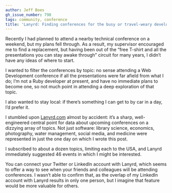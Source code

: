 ```yaml
---
author: Jeff Boes
gh_issue_number: 798
tags: community, conference
title: 'Lanyrd: Finding conferences for the busy or travel-weary developer'
---
```




Recently I had planned to attend a nearby technical conference on a weekend, but my plans fell through. As a result, my supervisor encouraged me to find a replacement, but having been out of the “free T-shirt and all the presentations you can stay awake through” circuit for many years, I didn’t have any ideas of where to start.

I wanted to filter the conferences by topic: no sense attending a Web Development conference if all the presentations were far afield from what I do; I’m not a Ruby developer at present, and have no immediate plans to become one, so not much point in attending a deep exploration of that topic.

I also wanted to stay local: if there’s something I can get to by car in a day, I’d prefer it.

I stumbled upon [Lanyrd.com](https://lanyrd.com) almost by accident: it’s a sharp, well-engineered central point for data about upcoming conferences on a dizzying array of topics. Not just software: library science, economics, photography, water management, social media, and medicine were represented in just the one day on which I wrote this post.

I subscribed to about a dozen topics, limiting each to the USA, and Lanyrd immediately suggested 46 events in which I might be interested.

You can connect your Twitter or LinkedIn account with Lanyrd, which seems to offer a way to see when your friends and colleagues will be attending conferences. I wasn’t able to confirm that, as the overlap of my LinkedIn account with Lanyrd results in only one person, but I imagine that feature would be more valuable for others.


